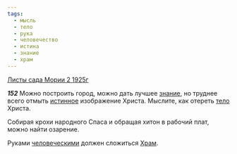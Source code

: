 ```yaml
---
tags:
  - мысль
  - тело
  - рука
  - человечество
  - истина
  - знание
  - храм
---
```


[Листы сада Мории 2 1925г](https://127.0.0.1:4002/agni/1925)

___152___
Можно построить город, можно дать лучшее [знание](../../../tags/#знание), но труднее всего отмыть [истинное](../../../tags/#истина) изображение Христа. Мыслите, как отереть [тело](../../../tags/#тело) Христа.   

Собирая крохи народного Спаса и обращая хитон в рабочий плат, можно найти озарение.   

Руками [человеческими](../../../tags/#человечество) должен сложиться [Храм](../../../tags/#храм).   

